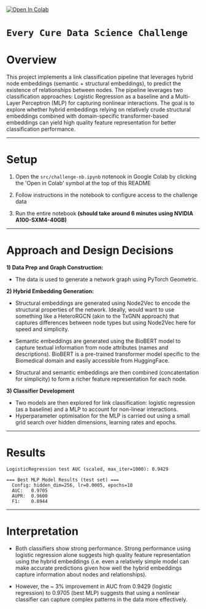 [![Open In Colab](https://colab.research.google.com/assets/colab-badge.svg)](https://colab.research.google.com/github/r-kowalczyk/ecc/blob/main/src/challenge-nb.ipynb)


# ```Every Cure Data Science Challenge```


# Overview

This project implements a link classification pipeline that leverages hybrid node embeddings (semantic + structural embeddings), to predict the existence of relationships between nodes. The pipeline leverages two classification approaches: Logistic Regression as a baseline and a Multi-Layer Perceptron (MLP) for capturing nonlinear interactions. The goal is to explore whether hybrid embeddings relying on relatively crude structural embeddings combined with domain-specific transformer-based embeddings can yield high quality feature representation for better classification performance.

---

# Setup

1. Open the `src/challenge-nb.ipynb` notenook in Google Colab by clicking the 'Open in Colab' symbol at the top of this README

2. Follow instructions in the notebook to configure access to the challenge data

3. Run the entire notebook **(should take around 6 minutes using NVIDIA A100-SXM4-40GB)**
---

# Approach and Design Decisions

**1) Data Prep and Graph Construction:**

- The data is used to generate a network graph using PyTorch Geometric.


**2) Hybrid Embedding Generation:**

- Structural embeddings are generated using Node2Vec to encode the structural properties of the network. Ideally, would want to use something like a HeteroRGCN (akin to the TxGNN approach) that captures differences between node types but using Node2Vec here for speed and simplicity.

- Semantic embeddings are generated using the BioBERT model to capture textual information from node attributes (names and descriptions). BioBERT is a pre-trained transformer model specific to the Biomedical domain and easily accessible from HuggingFace.

- Structural and semantic embeddings are then combined (concatentation for simplicity) to form a richer feature representation for each node.


**3) Classifier Development**

- Two models are then explored for link classification: logistic regression (as a baseline) and a MLP to account for non-linear interactions.
- Hyperparameter optimisation for the MLP is carried out using a small grid search over hidden dimensions, learning rates and epochs.

---

# Results

```
LogisticRegression test AUC (scaled, max_iter=1000): 0.9429

=== Best MLP Model Results (test set) ===
  Config: hidden_dim=256, lr=0.0005, epochs=10
  AUC:   0.9705
  AUPR:  0.9600
  F1:    0.8944
```
---

# Interpretation

- Both classifiers show strong performance. Strong performance using logistic regression alone suggests high quality feature representation using the hybrid embeddings (i.e. even a relatively simple model can make accurate predictions given how well the hybrid embeddings capture information about nodes and relationships).

- However, the ~ 3% improvement in AUC from 0.9429 (logistic regression) to 0.9705 (best MLP) suggests that using a nonlinear classifier can capture complex patterns in the data more effectively. 

